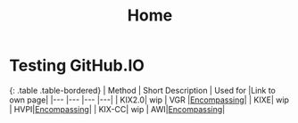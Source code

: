 ﻿---
# You don't need to edit this file, it's empty on purpose.
# Edit theme's home layout instead if you wanna make some changes
# See: https://jekyllrb.com/docs/themes/#overriding-theme-defaults
layout: default
title: Home
navigation_weight: 1
---

# Testing GitHub.IO

{: .table .table-bordered}
|   Method | Short Description	| Used for  |Link to own page|
|---	    |---	    |---      |---|
|   KIX2.0| wip	| VGR  |[Encompassing](encompassing.md)| 
|   KIXE| wip	| HVPI|[Encompassing](encompassing.md)| 
|   KIX-CC| wip	| AWI|[Encompassing](encompassing.md)| 